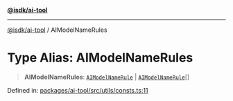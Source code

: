[**@isdk/ai-tool**](../README.md)

***

[@isdk/ai-tool](../globals.md) / AIModelNameRules

# Type Alias: AIModelNameRules

> **AIModelNameRules**: [`AIModelNameRule`](AIModelNameRule.md) \| [`AIModelNameRule`](AIModelNameRule.md)[]

Defined in: [packages/ai-tool/src/utils/consts.ts:11](https://github.com/isdk/ai-tool.js/blob/c084189f913fb955b91b492de68bd07ce78f8c82/src/utils/consts.ts#L11)
